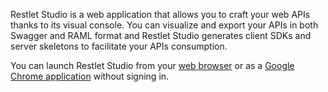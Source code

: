 Restlet Studio is a web application that allows you to craft your web APIs thanks to its visual console. You can visualize and export your APIs in both Swagger and RAML format and Restlet Studio generates client SDKs and server skeletons to facilitate your APIs consumption.

You can launch Restlet Studio from your [web browser](/technical-resources/restlet-studio/guide/get-started/web-browser "web browser") or as a [Google Chrome application](/technical-resources/restlet-studio/guide/get-started/chrome-application "Google Chrome application") without signing in.
